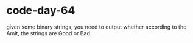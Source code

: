 # code-day-64
 given some binary strings, you need to output whether according to the Amit, the strings are Good or  Bad.
